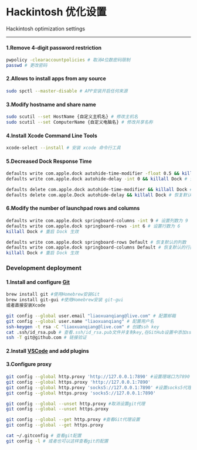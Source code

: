 # Hackintosh 优化设置

Hackintosh optimization settings

------



#### 1.Remove 4-digit password restriction

```bash
pwpolicy -clearaccountpolicies # 取消4位数密码限制 
passwd # 更改密码
```

#### 2.Allows to install apps from any source

```bash
sudo spctl --master-disable # APP安装开启任何来源
```

#### 3.Modify hostname and share name

```bash
sudo scutil --set HostName {自定义主机名} # 修改主机名
sudo scutil --set ComputerName {自定义电脑名} # 修改共享名称
```

#### 4.Install Xcode Command Line Tools

```bash
xcode-select --install # 安装 xcode 命令行工具
```

#### 5.Decreased Dock Response Time

```bash
defaults write com.apple.dock autohide-time-modifier -float 0.5 && killall Dock # 设置启动坞动画时间设置为 0.5 秒
defaults write com.apple.dock autohide-delay -int 0 && killall Dock # 设置启动坞响应时间最短
```

```bash
defaults delete com.apple.dock autohide-time-modifier && killall Dock # 恢复启动坞默认动画时间
defaults delete com.apple.Dock autohide-delay && killall Dock # 恢复默认启动坞响应时间
```

#### 6.Modify the number of launchpad rows and columns

```bash
defaults write com.apple.dock springboard-columns -int 9 # 设置列数为 9
defaults write com.apple.dock springboard-rows -int 6 # 设置行数为 6
killall Dock # 重启 Dock 生效
```

```bash
defaults write com.apple.dock springboard-rows Default # 恢复默认的列数
defaults write com.apple.dock springboard-columns Default # 恢复默认的行数
killall Dock # 重启 Dock 生效
```

### Development deployment

#### 1.Install and configure [Git](https://git-scm.com/download/mac)

```bash
brew install git #使用Homebrew安装Git
brew install git-gui #使用Homebrew安装 git-gui
或者直接安装Xcode

git config --global user.email "liaoxuanqiang@live.com" # 配置邮箱
git config --global user.name "liaoxuanqiang" # 配置用户名
ssh-keygen -t rsa -C "liaoxuanqiang@live.com" # 创建ssh key
cat .ssh/id_rsa.pub # 查看.ssh/id_rsa.pub文件并复制key,在GitHub设置中添加ssh key
ssh -T git@github.com # 链接验证
```

#### 2.Install [VSCode](https://code.visualstudio.com/) and add plugins

#### 3.Configure proxy

```bash
git config --global http.proxy 'http://127.0.0.1:7890' #设置理端口为7890
git config --global https.proxy 'http://127.0.0.1:7890'
git config --global http.proxy 'socks5://127.0.0.1:7890' #设置socks5代理端口为7890
git config --global https.proxy 'socks5://127.0.0.1:7890'

git config --global --unset http.proxy #取消设置git代理
git config --global --unset https.proxy

git config --global --get http.proxy #查看Git代理设置
git config --global --get https.proxy

cat ~/.gitconfig # 查看git配置
git config -l # 或者也可以这样查看git的配置
```